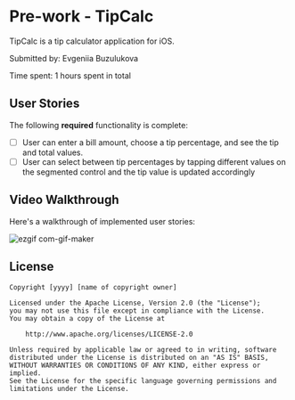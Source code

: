 # Pre-work - TipCalc

TipCalc is a tip calculator application for iOS.

Submitted by: Evgeniia Buzulukova

Time spent: 1 hours spent in total

## User Stories

The following **required** functionality is complete:

* [ ] User can enter a bill amount, choose a tip percentage, and see the tip and total values.
* [ ] User can select between tip percentages by tapping different values on the segmented control and the tip value is updated accordingly

## Video Walkthrough

Here's a walkthrough of implemented user stories:

![ezgif com-gif-maker](https://user-images.githubusercontent.com/57112057/178361481-7b2f4ff4-2ce5-4966-b96b-fc1bd0815589.gif)



## License

    Copyright [yyyy] [name of copyright owner]

    Licensed under the Apache License, Version 2.0 (the "License");
    you may not use this file except in compliance with the License.
    You may obtain a copy of the License at

        http://www.apache.org/licenses/LICENSE-2.0

    Unless required by applicable law or agreed to in writing, software
    distributed under the License is distributed on an "AS IS" BASIS,
    WITHOUT WARRANTIES OR CONDITIONS OF ANY KIND, either express or implied.
    See the License for the specific language governing permissions and
    limitations under the License.
